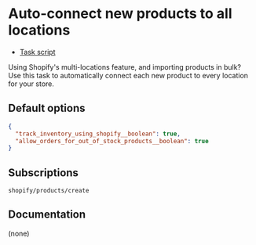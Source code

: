 # Auto-connect new products to all locations

* [Task script](./script.liquid)

Using Shopify's multi-locations feature, and importing products in bulk? Use this task to automatically connect each new product to every location for your store.

## Default options

```json
{
  "track_inventory_using_shopify__boolean": true,
  "allow_orders_for_out_of_stock_products__boolean": true
}
```

## Subscriptions

```liquid
shopify/products/create
```

## Documentation

(none)